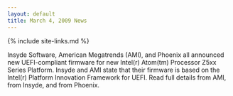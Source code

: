 ```yaml
---
layout: default
title: March 4, 2009 News
---
```

{% include site-links.md %}

Insyde Software, American Megatrends (AMI), and Phoenix all announced new UEFI-compliant firmware for new Intel(r) Atom(tm) Processor Z5xx Series Platform. Insyde and AMI state that their firmware is based on the Intel(r) Platform Innovation Framework for UEFI. Read full details from AMI, from Insyde, and from Phoenix.